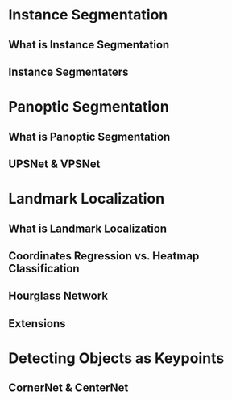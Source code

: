 # Instance Segmentation
## What is Instance Segmentation
## Instance Segmentaters

# Panoptic Segmentation
## What is Panoptic Segmentation
## UPSNet & VPSNet

# Landmark Localization
## What is Landmark Localization
## Coordinates Regression vs. Heatmap Classification
## Hourglass Network
## Extensions

# Detecting Objects as Keypoints
## CornerNet & CenterNet